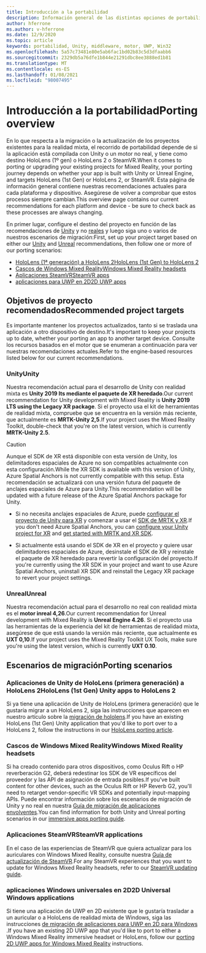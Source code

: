 ```yaml
---
title: Introducción a la portabilidad
description: Información general de las distintas opciones de portabilidad para llevar las aplicaciones existentes a la realidad mixta de HoloLens y VR.
author: hferrone
ms.author: v-hferrone
ms.date: 12/9/2020
ms.topic: article
keywords: portabilidad, Unity, middleware, motor, UWP, Win32
ms.openlocfilehash: 5a57c73481e80e5ab6fac1bd02b83c5d3dfaabb6
ms.sourcegitcommit: 2329db5a76dfe1b844e21291dbc8ee3888ed1b81
ms.translationtype: MT
ms.contentlocale: es-ES
ms.lasthandoff: 01/08/2021
ms.locfileid: "98007495"
---
```

# <a name="porting-overview"></a><span data-ttu-id="4df98-104">Introducción a la portabilidad</span><span class="sxs-lookup"><span data-stu-id="4df98-104">Porting overview</span></span>

<span data-ttu-id="4df98-105">En lo que respecta a la migración o la actualización de los proyectos existentes para la realidad mixta, el recorrido de portabilidad depende de si la aplicación está compilada con Unity o un motor no real, y tiene como destino HoloLens (1º gen) o HoloLens 2 o SteamVR.</span><span class="sxs-lookup"><span data-stu-id="4df98-105">When it comes to porting or upgrading your existing projects for Mixed Reality, your porting journey depends on whether your app is built with Unity or Unreal Engine, and targets HoloLens (1st Gen) or HoloLens 2, or SteamVR.</span></span> <span data-ttu-id="4df98-106">Esta página de información general contiene nuestras recomendaciones actuales para cada plataforma y dispositivo. Asegúrese de volver a comprobar que estos procesos siempre cambian.</span><span class="sxs-lookup"><span data-stu-id="4df98-106">This overview page contains our current recommendations for each platform and device - be sure to check back as these processes are always changing.</span></span>

<span data-ttu-id="4df98-107">En primer lugar, configure el destino del proyecto en función de las recomendaciones de [Unity](#unity) y no [reales](#unreal) y luego siga uno o varios de nuestros escenarios de migración:</span><span class="sxs-lookup"><span data-stu-id="4df98-107">First, set up your project target based on either our [Unity](#unity) and [Unreal](#unreal) recommendations, then follow one or more of our porting scenarios:</span></span>

- [<span data-ttu-id="4df98-108">HoloLens (1ª generación) a HoloLens 2</span><span class="sxs-lookup"><span data-stu-id="4df98-108">HoloLens (1st Gen) to HoloLens 2</span></span>](#hololens-1st-gen-unity-apps-to-hololens-2)
- [<span data-ttu-id="4df98-109">Cascos de Windows Mixed Reality</span><span class="sxs-lookup"><span data-stu-id="4df98-109">Windows Mixed Reality headsets</span></span>](#windows-mixed-reality-headsets)
- [<span data-ttu-id="4df98-110">Aplicaciones SteamVR</span><span class="sxs-lookup"><span data-stu-id="4df98-110">SteamVR apps</span></span>](#steamvr-applications)
- [<span data-ttu-id="4df98-111">aplicaciones para UWP en 2D</span><span class="sxs-lookup"><span data-stu-id="4df98-111">2D UWP apps</span></span>](#2d-universal-windows-applications)

## <a name="recommended-project-targets"></a><span data-ttu-id="4df98-112">Objetivos de proyecto recomendados</span><span class="sxs-lookup"><span data-stu-id="4df98-112">Recommended project targets</span></span>

<span data-ttu-id="4df98-113">Es importante mantener los proyectos actualizados, tanto si se traslada una aplicación a otro dispositivo de destino.</span><span class="sxs-lookup"><span data-stu-id="4df98-113">It's important to keep your projects up to date, whether your porting an app to another target device.</span></span> <span data-ttu-id="4df98-114">Consulte los recursos basados en el motor que se enumeran a continuación para ver nuestras recomendaciones actuales.</span><span class="sxs-lookup"><span data-stu-id="4df98-114">Refer to the engine-based resources listed below for our current recommendations.</span></span>

### <a name="unity"></a><span data-ttu-id="4df98-115">Unity</span><span class="sxs-lookup"><span data-stu-id="4df98-115">Unity</span></span>

<span data-ttu-id="4df98-116">Nuestra recomendación actual para el desarrollo de Unity con realidad mixta es **Unity 2019 lts mediante el paquete de XR heredado**.</span><span class="sxs-lookup"><span data-stu-id="4df98-116">Our current recommendation for Unity development with Mixed Reality is **Unity 2019 LTS using the Legacy XR package**.</span></span> <span data-ttu-id="4df98-117">Si el proyecto usa el kit de herramientas de realidad mixta, compruebe que se encuentra en la versión más reciente, que actualmente es **MRTK-Unity 2,5**.</span><span class="sxs-lookup"><span data-stu-id="4df98-117">If your project uses the Mixed Reality Toolkit, double-check that you're on the latest version, which is currently **MRTK-Unity 2.5**.</span></span>

> [!CAUTION]
> <span data-ttu-id="4df98-118">Aunque el SDK de XR está disponible con esta versión de Unity, los delimitadores espaciales de Azure no son compatibles actualmente con esta configuración.</span><span class="sxs-lookup"><span data-stu-id="4df98-118">While the XR SDK is available with this version of Unity, Azure Spatial Anchors is not currently compatible with this setup.</span></span> <span data-ttu-id="4df98-119">Esta recomendación se actualizará con una versión futura del paquete de anclajes espaciales de Azure para Unity.</span><span class="sxs-lookup"><span data-stu-id="4df98-119">This recommendation will be updated with a future release of the Azure Spatial Anchors package for Unity.</span></span> 
> 
> * <span data-ttu-id="4df98-120">Si no necesita anclajes espaciales de Azure, puede [configurar el proyecto de Unity para XR](https://docs.unity3d.com/Manual/configuring-project-for-xr.html) y comenzar a usar el [SDK de MRTK y XR](https://microsoft.github.io/MixedRealityToolkit-Unity/Documentation/GettingStartedWithMRTKAndXRSDK.html).</span><span class="sxs-lookup"><span data-stu-id="4df98-120">If you don't need Azure Spatial Anchors, you can [configure your Unity project for XR](https://docs.unity3d.com/Manual/configuring-project-for-xr.html) and [get started with MRTK and XR SDK](https://microsoft.github.io/MixedRealityToolkit-Unity/Documentation/GettingStartedWithMRTKAndXRSDK.html).</span></span>
> 
> * <span data-ttu-id="4df98-121">Si actualmente está usando el SDK de XR en el proyecto y quiere usar delimitadores espaciales de Azure, desinstale el SDK de XR y reinstale el paquete de XR heredado para revertir la configuración del proyecto.</span><span class="sxs-lookup"><span data-stu-id="4df98-121">If you're currently using the XR SDK in your project and want to use Azure Spatial Anchors, uninstall XR SDK and reinstall the Legacy XR package to revert your project settings.</span></span>


### <a name="unreal"></a><span data-ttu-id="4df98-122">Unreal</span><span class="sxs-lookup"><span data-stu-id="4df98-122">Unreal</span></span> 

<span data-ttu-id="4df98-123">Nuestra recomendación actual para el desarrollo no real con realidad mixta es el **motor inreal 4,26**.</span><span class="sxs-lookup"><span data-stu-id="4df98-123">Our current recommendation for Unreal development with Mixed Reality is **Unreal Engine 4.26**.</span></span> <span data-ttu-id="4df98-124">Si el proyecto usa las herramientas de la experiencia del kit de herramientas de realidad mixta, asegúrese de que está usando la versión más reciente, que actualmente es **UXT 0,10**.</span><span class="sxs-lookup"><span data-stu-id="4df98-124">If your project uses the Mixed Reality Toolkit UX Tools, make sure you're using the latest version, which is currently **UXT 0.10**.</span></span>

## <a name="porting-scenarios"></a><span data-ttu-id="4df98-125">Escenarios de migración</span><span class="sxs-lookup"><span data-stu-id="4df98-125">Porting scenarios</span></span>

### <a name="hololens-1st-gen-unity-apps-to-hololens-2"></a><span data-ttu-id="4df98-126">Aplicaciones de Unity de HoloLens (primera generación) a HoloLens 2</span><span class="sxs-lookup"><span data-stu-id="4df98-126">HoloLens (1st Gen) Unity apps to HoloLens 2</span></span>

<span data-ttu-id="4df98-127">Si ya tiene una aplicación de Unity de HoloLens (primera generación) que le gustaría migrar a un HoloLens 2, siga las instrucciones que aparecen en nuestro artículo sobre la [migración de hololens](../unity/mrtk-porting-guide.md).</span><span class="sxs-lookup"><span data-stu-id="4df98-127">If you have an existing HoloLens (1st Gen) Unity application that you'd like to port over to a HoloLens 2, follow the instructions in our [HoloLens porting article](../unity/mrtk-porting-guide.md).</span></span>

### <a name="windows-mixed-reality-headsets"></a><span data-ttu-id="4df98-128">Cascos de Windows Mixed Reality</span><span class="sxs-lookup"><span data-stu-id="4df98-128">Windows Mixed Reality headsets</span></span>

<span data-ttu-id="4df98-129">Si ha creado contenido para otros dispositivos, como Oculus Rift o HP reverberación G2, deberá redestinar los SDK de VR específicos del proveedor y las API de asignación de entrada posibles.</span><span class="sxs-lookup"><span data-stu-id="4df98-129">If you've built content for other devices, such as the Oculus Rift or HP Reverb G2, you'll need to retarget vendor-specific VR SDKs and potentially input-mapping APIs.</span></span> <span data-ttu-id="4df98-130">Puede encontrar información sobre los escenarios de migración de Unity y no real en nuestra [Guía de migración de aplicaciones envolventes](porting-guides.md).</span><span class="sxs-lookup"><span data-stu-id="4df98-130">You can find information for both Unity and Unreal porting scenarios in our [immersive apps porting guide](porting-guides.md).</span></span>

### <a name="steamvr-applications"></a><span data-ttu-id="4df98-131">Aplicaciones SteamVR</span><span class="sxs-lookup"><span data-stu-id="4df98-131">SteamVR applications</span></span>

<span data-ttu-id="4df98-132">En el caso de las experiencias de SteamVR que quiera actualizar para los auriculares con Windows Mixed Reality, consulte nuestra [Guía de actualización de SteamVR](updating-your-steamvr-application-for-windows-mixed-reality.md).</span><span class="sxs-lookup"><span data-stu-id="4df98-132">For any SteamVR experiences that you want to update for Windows Mixed Reality headsets, refer to our [SteamVR updating guide](updating-your-steamvr-application-for-windows-mixed-reality.md).</span></span>

### <a name="2d-universal-windows-applications"></a><span data-ttu-id="4df98-133">aplicaciones Windows universales en 2D</span><span class="sxs-lookup"><span data-stu-id="4df98-133">2D Universal Windows applications</span></span>

<span data-ttu-id="4df98-134">Si tiene una aplicación de UWP en 2D existente que le gustaría trasladar a un auricular o a HoloLens de realidad mixta de Windows, siga las instrucciones [de migración de aplicaciones para UWP en 2D para Windows](building-2d-apps.md) .</span><span class="sxs-lookup"><span data-stu-id="4df98-134">If you have an existing 2D UWP app that you'd like to port to either a Windows Mixed Reality immersive headset or HoloLens, follow our [porting 2D UWP apps for Windows Mixed Reality](building-2d-apps.md) instructions.</span></span>

